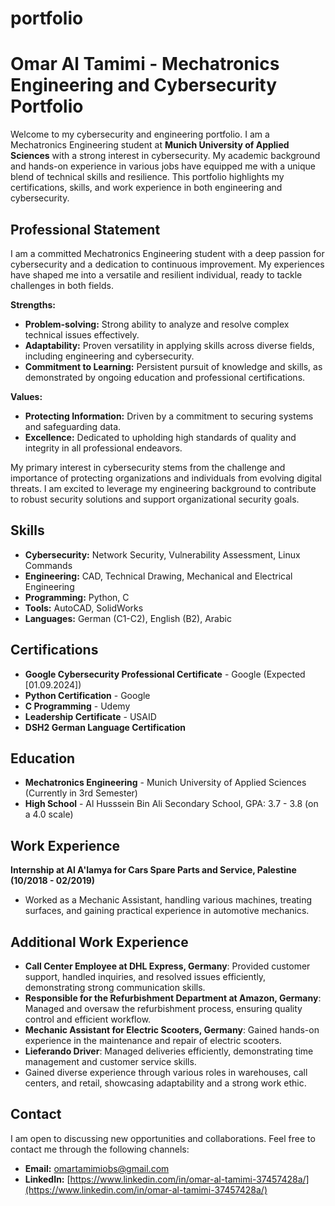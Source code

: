 # portfolio

# **Omar Al Tamimi - Mechatronics Engineering and Cybersecurity Portfolio**

Welcome to my cybersecurity and engineering portfolio. I am a Mechatronics Engineering student at **Munich University of Applied Sciences** with a strong interest in cybersecurity. My academic background and hands-on experience in various jobs have equipped me with a unique blend of technical skills and resilience. This portfolio highlights my certifications, skills, and work experience in both engineering and cybersecurity.

## **Professional Statement**

I am a committed Mechatronics Engineering student with a deep passion for cybersecurity and a dedication to continuous improvement. My experiences have shaped me into a versatile and resilient individual, ready to tackle challenges in both fields.

**Strengths:**
- **Problem-solving:** Strong ability to analyze and resolve complex technical issues effectively.
- **Adaptability:** Proven versatility in applying skills across diverse fields, including engineering and cybersecurity.
- **Commitment to Learning:** Persistent pursuit of knowledge and skills, as demonstrated by ongoing education and professional certifications.

**Values:**
- **Protecting Information:** Driven by a commitment to securing systems and safeguarding data.
- **Excellence:** Dedicated to upholding high standards of quality and integrity in all professional endeavors.

My primary interest in cybersecurity stems from the challenge and importance of protecting organizations and individuals from evolving digital threats. I am excited to leverage my engineering background to contribute to robust security solutions and support organizational security goals.

## **Skills**
- **Cybersecurity:** Network Security, Vulnerability Assessment, Linux Commands
- **Engineering:** CAD, Technical Drawing, Mechanical and Electrical Engineering
- **Programming:** Python, C
- **Tools:** AutoCAD, SolidWorks
- **Languages:** German (C1-C2), English (B2), Arabic

## **Certifications**
- **Google Cybersecurity Professional Certificate** - Google (Expected [01.09.2024])
- **Python Certification** - Google
- **C Programming** - Udemy
- **Leadership Certificate** - USAID
- **DSH2 German Language Certification**

## **Education**
- **Mechatronics Engineering** - Munich University of Applied Sciences (Currently in 3rd Semester)
- **High School** - Al Husssein Bin Ali Secondary School, GPA: 3.7 - 3.8 (on a 4.0 scale)

## **Work Experience**

**Internship at Al A'lamya for Cars Spare Parts and Service, Palestine (10/2018 - 02/2019)**  
- Worked as a Mechanic Assistant, handling various machines, treating surfaces, and gaining practical experience in automotive mechanics.

## **Additional Work Experience**  
- **Call Center Employee at DHL Express, Germany**: Provided customer support, handled inquiries, and resolved issues efficiently, demonstrating strong communication skills.  
- **Responsible for the Refurbishment Department at Amazon, Germany**: Managed and oversaw the refurbishment process, ensuring quality control and efficient workflow.  
- **Mechanic Assistant for Electric Scooters, Germany**: Gained hands-on experience in the maintenance and repair of electric scooters.  
- **Lieferando Driver**: Managed deliveries efficiently, demonstrating time management and customer service skills.  
- Gained diverse experience through various roles in warehouses, call centers, and retail, showcasing adaptability and a strong work ethic.

## **Contact**
I am open to discussing new opportunities and collaborations. Feel free to contact me through the following channels:

- **Email:** omartamimiobs@gmail.com
- **LinkedIn:** [https://www.linkedin.com/in/omar-al-tamimi-37457428a/](https://www.linkedin.com/in/omar-al-tamimi-37457428a/)
